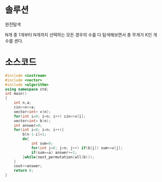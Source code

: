 # 솔루션

완전탐색

N개 중 1개부터 N개까지 선택하는 모든 경우의 수를 다 탐색해보면서 총 무게가 K인 개수를 센다.



# 소스코드

```cpp
#include <iostream>
#include <vector>
#include <algorithm>
using namespace std;
int main()
{
    int n,a;
    cin>>n>>a;
    vector<int> v(n);
    for(int i=0; i<n; i++) cin>>v[i];
    vector<int> b(n);
    int answer=0;
    for(int i=0; i<n; i++){
        b[n-1-i]=1;
        do{
            int sum=0;
            for(int j=0; j<n; j++) if(b[j]) sum+=v[j];
            if(sum==a) answer+=1;
        }while(next_permutation(all(b)));
    }
    cout<<answer;
    return 0;
}
```
